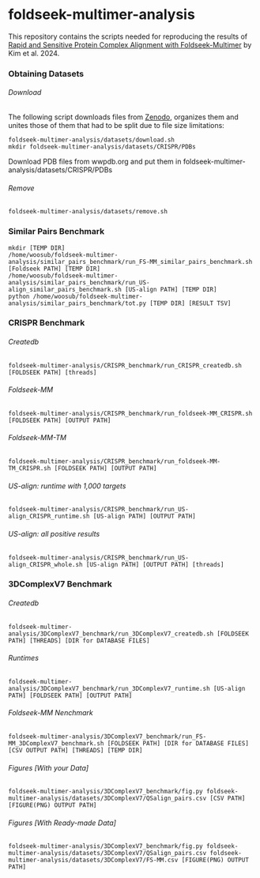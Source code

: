 # foldseek-multimer-analysis
This repository contains the scripts needed for reproducing the results of [Rapid and Sensitive Protein Complex Alignment with Foldseek-Multimer](https://www.biorxiv.org/content/10.1101/2024.04.14.589414v1) by Kim et al. 2024.
### Obtaining Datasets
###### Download
The following script downloads files from [Zenodo](https://zenodo.org/records/11208705), organizes them and unites those of them that had to be split due to file size limitations:

    foldseek-multimer-analysis/datasets/download.sh
    mkdir foldseek-multimer-analysis/datasets/CRISPR/PDBs
Download PDB files from wwpdb.org and put them in foldseek-multimer-analysis/datasets/CRISPR/PDBs
###### Remove
    foldseek-multimer-analysis/datasets/remove.sh
### Similar Pairs Benchmark
    mkdir [TEMP DIR]
    /home/woosub/foldseek-multimer-analysis/similar_pairs_benchmark/run_FS-MM_similar_pairs_benchmark.sh [Foldseek PATH] [TEMP DIR]
    /home/woosub/foldseek-multimer-analysis/similar_pairs_benchmark/run_US-align_similar_pairs_benchmark.sh [US-align PATH] [TEMP DIR]
    python /home/woosub/foldseek-multimer-analysis/similar_pairs_benchmark/tot.py [TEMP DIR] [RESULT TSV]
### CRISPR Benchmark 
###### Createdb 
    foldseek-multimer-analysis/CRISPR_benchmark/run_CRISPR_createdb.sh [FOLDSEEK PATH] [threads]
###### Foldseek-MM
    foldseek-multimer-analysis/CRISPR_benchmark/run_foldseek-MM_CRISPR.sh [FOLDSEEK PATH] [OUTPUT PATH]
###### Foldseek-MM-TM
    foldseek-multimer-analysis/CRISPR_benchmark/run_foldseek-MM-TM_CRISPR.sh [FOLDSEEK PATH] [OUTPUT PATH]
###### US-align: runtime with 1,000 targets
    foldseek-multimer-analysis/CRISPR_benchmark/run_US-align_CRISPR_runtime.sh [US-align PATH] [OUTPUT PATH]
###### US-align: all positive results
    foldseek-multimer-analysis/CRISPR_benchmark/run_US-align_CRISPR_whole.sh [US-align PATH] [OUTPUT PATH] [threads]
### 3DComplexV7 Benchmark
###### Createdb
    foldseek-multimer-analysis/3DComplexV7_benchmark/run_3DComplexV7_createdb.sh [FOLDSEEK PATH] [THREADS] [DIR for DATABASE FILES]
###### Runtimes
    foldseek-multimer-analysis/3DComplexV7_benchmark/run_3DComplexV7_runtime.sh [US-align PATH] [FOLDSEEK PATH] [OUTPUT PATH]
###### Foldseek-MM Nenchmark
    foldseek-multimer-analysis/3DComplexV7_benchmark/run_FS-MM_3DComplexV7_benchmark.sh [FOLDSEEK PATH] [DIR for DATABASE FILES] [CSV OUTPUT PATH] [THREADS] [TEMP DIR]
###### Figures [With your Data]
    foldseek-multimer-analysis/3DComplexV7_benchmark/fig.py foldseek-multimer-analysis/datasets/3DComplexV7/QSalign_pairs.csv [CSV PATH] [FIGURE(PNG) OUTPUT PATH]
###### Figures [With Ready-made Data]  
    foldseek-multimer-analysis/3DComplexV7_benchmark/fig.py foldseek-multimer-analysis/datasets/3DComplexV7/QSalign_pairs.csv foldseek-multimer-analysis/datasets/3DComplexV7/FS-MM.csv [FIGURE(PNG) OUTPUT PATH]
